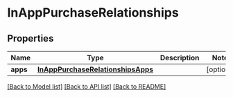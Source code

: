 # InAppPurchaseRelationships

## Properties
Name | Type | Description | Notes
------------ | ------------- | ------------- | -------------
**apps** | [**InAppPurchaseRelationshipsApps**](InAppPurchaseRelationshipsApps.md) |  | [optional] 

[[Back to Model list]](../README.md#documentation-for-models) [[Back to API list]](../README.md#documentation-for-api-endpoints) [[Back to README]](../README.md)


